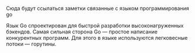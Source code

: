 Сюда будут ссылаться заметки связанные с языком программирования go

Язык Go спроектирован для быстрой разработки высоконагруженных бэкендов.
Самая сильная сторона Go — простое написание конкурентных программ. Для этого в языке используются легковесные потоки — горутины.